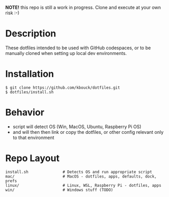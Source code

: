 **NOTE!** this repo is still a work in progress. Clone and execute at your own risk :-) 

# Description
These dotfiles intended to be used with GitHub codespaces, or to be manually cloned when setting up local dev environments.


# Installation
```
$ git clone https://github.com/kbouck/dotfiles.git
$ dotfiles/install.sh
```

# Behavior
- script will detect OS (Win, MacOS, Ubuntu, Raspberry Pi OS)
- and will then then link or copy the dotfiles, or other config relevant only to that environment


# Repo Layout
```
install.sh               # Detects OS and run appropriate script
mac/                     # MacOS - dotfiles, apps, defaults, dock, prefs  
linux/                   # Linux, WSL, Raspberry Pi - dotfiles, apps 
win/                     # Windows stuff (TODO)
```

